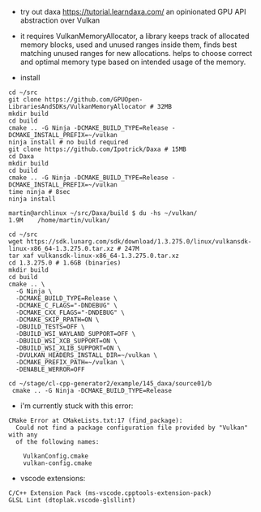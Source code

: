 - try out daxa https://tutorial.learndaxa.com/ an opinionated GPU API
  abstraction over Vulkan

- it requires VulkanMemoryAllocator, a library keeps track of
  allocated memory blocks, used and unused ranges inside them, finds
  best matching unused ranges for new allocations.  helps to choose
  correct and optimal memory type based on intended usage of the
  memory.

- install 
```
cd ~/src
git clone https://github.com/GPUOpen-LibrariesAndSDKs/VulkanMemoryAllocator # 32MB
mkdir build
cd build
cmake .. -G Ninja -DCMAKE_BUILD_TYPE=Release -DCMAKE_INSTALL_PREFIX=~/vulkan
ninja install # no build required
git clone https://github.com/Ipotrick/Daxa # 15MB
cd Daxa
mkdir build
cd build
cmake .. -G Ninja -DCMAKE_BUILD_TYPE=Release -DCMAKE_INSTALL_PREFIX=~/vulkan
time ninja # 8sec
ninja install

martin@archlinux ~/src/Daxa/build $ du -hs ~/vulkan/
1.9M    /home/martin/vulkan/

cd ~/src 
wget https://sdk.lunarg.com/sdk/download/1.3.275.0/linux/vulkansdk-linux-x86_64-1.3.275.0.tar.xz # 247M
tar xaf vulkansdk-linux-x86_64-1.3.275.0.tar.xz
cd 1.3.275.0 # 1.6GB (binaries)
mkdir build
cd build
cmake .. \
  -G Ninja \
  -DCMAKE_BUILD_TYPE=Release \
  -DCMAKE_C_FLAGS="-DNDEBUG" \
  -DCMAKE_CXX_FLAGS="-DNDEBUG" \
  -DCMAKE_SKIP_RPATH=ON \ 
  -DBUILD_TESTS=OFF \
  -DBUILD_WSI_WAYLAND_SUPPORT=OFF \
  -DBUILD_WSI_XCB_SUPPORT=ON \
  -DBUILD_WSI_XLIB_SUPPORT=ON \
  -DVULKAN_HEADERS_INSTALL_DIR=~/vulkan \
  -DCMAKE_PREFIX_PATH=~/vulkan \
  -DENABLE_WERROR=OFF
```

```
cd ~/stage/cl-cpp-generator2/example/145_daxa/source01/b
 cmake .. -G Ninja -DCMAKE_BUILD_TYPE=Release
```
- i'm currently stuck with this error:
```
CMake Error at CMakeLists.txt:17 (find_package):
  Could not find a package configuration file provided by "Vulkan" with any
  of the following names:

    VulkanConfig.cmake
    vulkan-config.cmake
```


- vscode extensions:
```
C/C++ Extension Pack (ms-vscode.cpptools-extension-pack)
GLSL Lint (dtoplak.vscode-glsllint)
```
